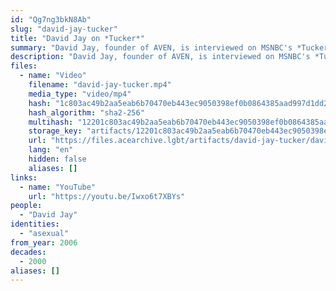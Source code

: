 ```yaml
---
id: "Qg7ng3bkN8Ab"
slug: "david-jay-tucker"
title: "David Jay on *Tucker*"
summary: "David Jay, founder of AVEN, is interviewed on MSNBC's *Tucker*"
description: "David Jay, founder of AVEN, is interviewed on MSNBC's *Tucker* (CW: acephobia)"
files:
  - name: "Video"
    filename: "david-jay-tucker.mp4"
    media_type: "video/mp4"
    hash: "1c803ac49b2aa5eab6b70470eb443ec9050398ef0b0864385aad997d1dd27d0f"
    hash_algorithm: "sha2-256"
    multihash: "12201c803ac49b2aa5eab6b70470eb443ec9050398ef0b0864385aad997d1dd27d0f"
    storage_key: "artifacts/12201c803ac49b2aa5eab6b70470eb443ec9050398ef0b0864385aad997d1dd27d0f"
    url: "https://files.acearchive.lgbt/artifacts/david-jay-tucker/david-jay-tucker.mp4"
    lang: "en"
    hidden: false
    aliases: []
links:
  - name: "YouTube"
    url: "https://youtu.be/Iwxo6t7XBYs"
people:
  - "David Jay"
identities:
  - "asexual"
from_year: 2006
decades:
  - 2000
aliases: []
---
```

